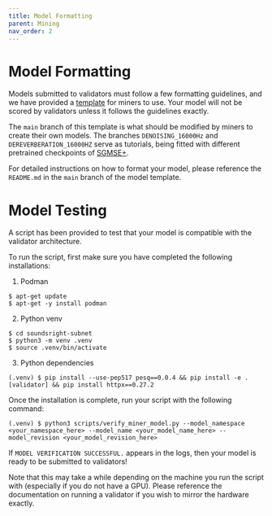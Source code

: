 ```yaml
---
title: Model Formatting
parent: Mining
nav_order: 2
---
```

# Model Formatting

Models submitted to validators must follow a few formatting guidelines, and we have provided a [template](https://huggingface.co/synapsecai/soundsright-template) for miners to use. Your model will not be scored by validators unless it follows the guidelines exactly.

The `main` branch of this template is what should be modified by miners to create their own models. The branches `DENOISING_16000Hz` and `DEREVERBERATION_16000HZ` serve as tutorials, being fitted with different pretrained checkpoints of [SGMSE+](https://huggingface.co/sp-uhh/speech-enhancement-sgmse). 

For detailed instructions on how to format your model, please reference the `README.md` in the `main` branch of the model template.

# Model Testing

A script has been provided to test that your model is compatible with the validator architecture. 

To run the script, first make sure you have completed the following installations:

1. Podman 

```
$ apt-get update
$ apt-get -y install podman
```

2. Python venv
```
$ cd soundsright-subnet
$ python3 -m venv .venv
$ source .venv/bin/activate
```

3. Python dependencies
```
(.venv) $ pip install --use-pep517 pesq==0.0.4 && pip install -e .[validator] && pip install httpx==0.27.2
```

Once the installation is complete, run your script with the following command:
```
(.venv) $ python3 scripts/verify_miner_model.py --model_namespace <your_namespace_here> --model_name <your_model_name_here> --model_revision <your_model_revision_here>
```

If `MODEL VERIFICATION SUCCESSFUL.` appears in the logs, then your model is ready to be submitted to validators! 

Note that this may take a while depending on the machine you run the script with (especially if you do not have a GPU). Please reference the documentation on running a validator if you wish to mirror the hardware exactly.